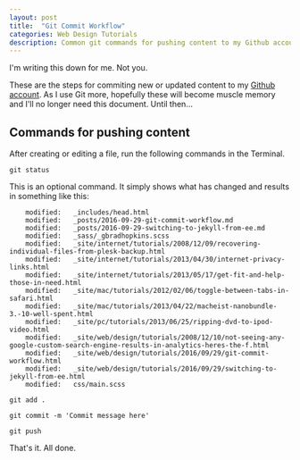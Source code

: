 ```yaml
---
layout: post
title:  "Git Commit Workflow"
categories: Web Design Tutorials
description: Common git commands for pushing content to my Github account
---
```


I'm writing this down for me. Not you.

These are the steps for commiting new or updated content to my [Github account](https://github.com/firebrandmedia). As I use Git more, hopefully these will become muscle memory and I'll no longer need this document. Until then…

## Commands for pushing content

After creating or editing a file, run the following commands in the Terminal.

`git status`

This is an optional command. It simply shows what has changed and results in something like this:

```
	modified:   _includes/head.html
	modified:   _posts/2016-09-29-git-commit-workflow.md
	modified:   _posts/2016-09-29-switching-to-jekyll-from-ee.md
	modified:   _sass/_gbradhopkins.scss
	modified:   _site/internet/tutorials/2008/12/09/recovering-individual-files-from-plesk-backup.html
	modified:   _site/internet/tutorials/2013/04/30/internet-privacy-links.html
	modified:   _site/internet/tutorials/2013/05/17/get-fit-and-help-those-in-need.html
	modified:   _site/mac/tutorials/2012/02/06/toggle-between-tabs-in-safari.html
	modified:   _site/mac/tutorials/2013/04/22/macheist-nanobundle-3.-10-well-spent.html
	modified:   _site/pc/tutorials/2013/06/25/ripping-dvd-to-ipod-video.html
	modified:   _site/web/design/tutorials/2008/12/10/not-seeing-any-google-custom-search-engine-results-in-analytics-heres-the-f.html
	modified:   _site/web/design/tutorials/2016/09/29/git-commit-workflow.html
	modified:   _site/web/design/tutorials/2016/09/29/switching-to-jekyll-from-ee.html
	modified:   css/main.scss
```

`git add .`

`git commit -m 'Commit message here'`

`git push `

That's it. All done.